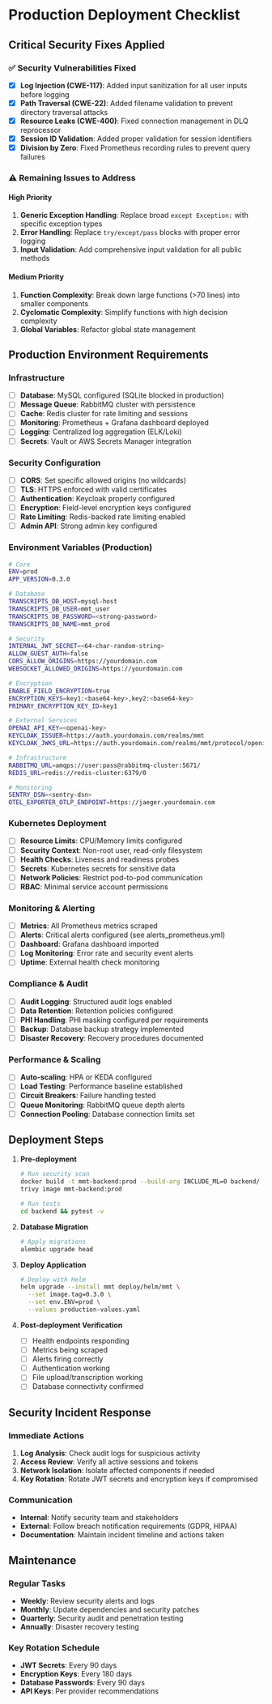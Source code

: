 # Production Deployment Checklist

## Critical Security Fixes Applied

### ✅ Security Vulnerabilities Fixed
- [x] **Log Injection (CWE-117)**: Added input sanitization for all user inputs before logging
- [x] **Path Traversal (CWE-22)**: Added filename validation to prevent directory traversal attacks
- [x] **Resource Leaks (CWE-400)**: Fixed connection management in DLQ reprocessor
- [x] **Session ID Validation**: Added proper validation for session identifiers
- [x] **Division by Zero**: Fixed Prometheus recording rules to prevent query failures

### ⚠️ Remaining Issues to Address

#### High Priority
1. **Generic Exception Handling**: Replace broad `except Exception:` with specific exception types
2. **Error Handling**: Replace `try/except/pass` blocks with proper error logging
3. **Input Validation**: Add comprehensive input validation for all public methods

#### Medium Priority
1. **Function Complexity**: Break down large functions (>70 lines) into smaller components
2. **Cyclomatic Complexity**: Simplify functions with high decision complexity
3. **Global Variables**: Refactor global state management

## Production Environment Requirements

### Infrastructure
- [ ] **Database**: MySQL configured (SQLite blocked in production)
- [ ] **Message Queue**: RabbitMQ cluster with persistence
- [ ] **Cache**: Redis cluster for rate limiting and sessions
- [ ] **Monitoring**: Prometheus + Grafana dashboard deployed
- [ ] **Logging**: Centralized log aggregation (ELK/Loki)
- [ ] **Secrets**: Vault or AWS Secrets Manager integration

### Security Configuration
- [ ] **CORS**: Set specific allowed origins (no wildcards)
- [ ] **TLS**: HTTPS enforced with valid certificates
- [ ] **Authentication**: Keycloak properly configured
- [ ] **Encryption**: Field-level encryption keys configured
- [ ] **Rate Limiting**: Redis-backed rate limiting enabled
- [ ] **Admin API**: Strong admin key configured

### Environment Variables (Production)
```bash
# Core
ENV=prod
APP_VERSION=0.3.0

# Database
TRANSCRIPTS_DB_HOST=mysql-host
TRANSCRIPTS_DB_USER=mmt_user
TRANSCRIPTS_DB_PASSWORD=<strong-password>
TRANSCRIPTS_DB_NAME=mmt_prod

# Security
INTERNAL_JWT_SECRET=<64-char-random-string>
ALLOW_GUEST_AUTH=false
CORS_ALLOW_ORIGINS=https://yourdomain.com
WEBSOCKET_ALLOWED_ORIGINS=https://yourdomain.com

# Encryption
ENABLE_FIELD_ENCRYPTION=true
ENCRYPTION_KEYS=key1:<base64-key>,key2:<base64-key>
PRIMARY_ENCRYPTION_KEY_ID=key1

# External Services
OPENAI_API_KEY=<openai-key>
KEYCLOAK_ISSUER=https://auth.yourdomain.com/realms/mmt
KEYCLOAK_JWKS_URL=https://auth.yourdomain.com/realms/mmt/protocol/openid-connect/certs

# Infrastructure
RABBITMQ_URL=amqps://user:pass@rabbitmq-cluster:5671/
REDIS_URL=redis://redis-cluster:6379/0

# Monitoring
SENTRY_DSN=<sentry-dsn>
OTEL_EXPORTER_OTLP_ENDPOINT=https://jaeger.yourdomain.com
```

### Kubernetes Deployment
- [ ] **Resource Limits**: CPU/Memory limits configured
- [ ] **Security Context**: Non-root user, read-only filesystem
- [ ] **Health Checks**: Liveness and readiness probes
- [ ] **Secrets**: Kubernetes secrets for sensitive data
- [ ] **Network Policies**: Restrict pod-to-pod communication
- [ ] **RBAC**: Minimal service account permissions

### Monitoring & Alerting
- [ ] **Metrics**: All Prometheus metrics scraped
- [ ] **Alerts**: Critical alerts configured (see alerts_prometheus.yml)
- [ ] **Dashboard**: Grafana dashboard imported
- [ ] **Log Monitoring**: Error rate and security event alerts
- [ ] **Uptime**: External health check monitoring

### Compliance & Audit
- [ ] **Audit Logging**: Structured audit logs enabled
- [ ] **Data Retention**: Retention policies configured
- [ ] **PHI Handling**: PHI masking configured per requirements
- [ ] **Backup**: Database backup strategy implemented
- [ ] **Disaster Recovery**: Recovery procedures documented

### Performance & Scaling
- [ ] **Auto-scaling**: HPA or KEDA configured
- [ ] **Load Testing**: Performance baseline established
- [ ] **Circuit Breakers**: Failure handling tested
- [ ] **Queue Monitoring**: RabbitMQ queue depth alerts
- [ ] **Connection Pooling**: Database connection limits set

## Deployment Steps

1. **Pre-deployment**
   ```bash
   # Run security scan
   docker build -t mmt-backend:prod --build-arg INCLUDE_ML=0 backend/
   trivy image mmt-backend:prod
   
   # Run tests
   cd backend && pytest -v
   ```

2. **Database Migration**
   ```bash
   # Apply migrations
   alembic upgrade head
   ```

3. **Deploy Application**
   ```bash
   # Deploy with Helm
   helm upgrade --install mmt deploy/helm/mmt \
     --set image.tag=0.3.0 \
     --set env.ENV=prod \
     --values production-values.yaml
   ```

4. **Post-deployment Verification**
   - [ ] Health endpoints responding
   - [ ] Metrics being scraped
   - [ ] Alerts firing correctly
   - [ ] Authentication working
   - [ ] File upload/transcription working
   - [ ] Database connectivity confirmed

## Security Incident Response

### Immediate Actions
1. **Log Analysis**: Check audit logs for suspicious activity
2. **Access Review**: Verify all active sessions and tokens
3. **Network Isolation**: Isolate affected components if needed
4. **Key Rotation**: Rotate JWT secrets and encryption keys if compromised

### Communication
- **Internal**: Notify security team and stakeholders
- **External**: Follow breach notification requirements (GDPR, HIPAA)
- **Documentation**: Maintain incident timeline and actions taken

## Maintenance

### Regular Tasks
- **Weekly**: Review security alerts and logs
- **Monthly**: Update dependencies and security patches
- **Quarterly**: Security audit and penetration testing
- **Annually**: Disaster recovery testing

### Key Rotation Schedule
- **JWT Secrets**: Every 90 days
- **Encryption Keys**: Every 180 days
- **Database Passwords**: Every 90 days
- **API Keys**: Per provider recommendations